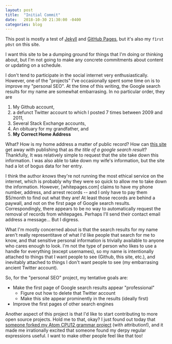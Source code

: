 ```yaml
---
layout: post
title:  "Initial Commit"
date:   2018-10-30 21:30:00 -0400
categories: blog
---
```

This post is mostly a test of [Jekyll][1] and [GitHub Pages][2], but it's also
my `f1rst p0st` on this site.

I want this site to be a dumping ground for things that I'm doing or thinking
about, but I'm not going to make any concrete commitments about content or
updating on a schedule.

I don't tend to participate in the social internet very enthusiastically.
However, one of the "projects" I've occasionally spent some time on is to
improve my "personal SEO". At the time of this writing, the Google search
results for my name are somewhat embarrasing. In no particular order, they are

1. My Github account,
2. a defunct Twitter account to which I posted 7 times between 2009 and 2011,
3. Several Stack Exchange accounts,
4. An obituary for my grandfather, and
5. __My Correct Home Address__

What‽ How is my home address a matter of public record? How can [this site][3]
get away with publishing that as *the title of a google search result*?
Thankfully, It was relatively simple to request that the site take down this
information. I was also able to take down my wife's information, but the site
had a lot of bogus data for her entry.

I think the author *knows* they're not running the most ethical service on the
internet, which is probably why they were so quick to allow me to take down the
information. However, [whitepages.com] claims to have my phone number, address,
and arrest records -- and I only have to pay them $5/month to find out what they
are! At least those records are behind a paywall, and not on the first page of
Google search results. Correspondingly, there appears to be no way to
automatically request the removal of records from whitepages. Perhaps I'll send
their contact email address a message... But I digress.

What I'm mostly concerned about is that the search results for my name aren't
really representitave of what I'd like people that search for me to know, and
that sensitive personal information is trivially available to anyone who cares
enough to look. I'm not the type of person who likes to use a handle for
everything (except usernames), so my name is intentionally attached to things
that I want people to see (Github, this site, etc.), and inevitably attached to
things I don't want people to see (my embarrasing ancient Twitter account).

So, for the "personal SEO" project, my tentative goals are:

+ Make the first page of Google search results appear "professional"
    + Figure out how to delete that Twitter account
    + Make this site appear prominently in the results (ideally first)
+ Improve the first pages of other search engines

Another aspect of this project is that I'd like to start contributing to more
open source projects. Hold me to that, okay? I just found out today that
[someone forked my Atom CPU12 grammar project][4] (with attribution!), and it
made me irrationally excited that someone found my derpy regular expressions
useful. I want to make other people feel like that too!

[1]: https://jekyllrb.com/
[2]: https://pages.github.com/
[3]: https://www.fastpeoplesearch.com/
[4]: https://github.com/nickymarino/cpu12-vscode
